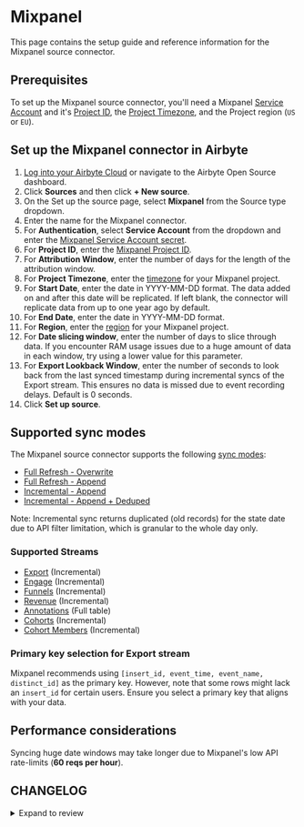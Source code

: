 # Mixpanel

This page contains the setup guide and reference information for the Mixpanel source connector.

## Prerequisites

To set up the Mixpanel source connector, you'll need a Mixpanel [Service Account](https://developer.mixpanel.com/reference/service-accounts) and it's [Project ID](https://help.mixpanel.com/hc/en-us/articles/115004490503-Project-Settings#project-id), the [Project Timezone](https://help.mixpanel.com/hc/en-us/articles/115004547203-Manage-Timezones-for-Projects-in-Mixpanel), and the Project region (`US` or `EU`).

## Set up the Mixpanel connector in Airbyte

1. [Log into your Airbyte Cloud](https://cloud.airbyte.com/workspaces) or navigate to the Airbyte Open Source dashboard.
2. Click **Sources** and then click **+ New source**.
3. On the Set up the source page, select **Mixpanel** from the Source type dropdown.
4. Enter the name for the Mixpanel connector.
5. For **Authentication**, select **Service Account** from the dropdown and enter the [Mixpanel Service Account secret](https://developer.mixpanel.com/reference/service-accounts).
6. For **Project ID**, enter the [Mixpanel Project ID](https://help.mixpanel.com/hc/en-us/articles/115004490503-Project-Settings#project-id).
7. For **Attribution Window**, enter the number of days for the length of the attribution window.
8. For **Project Timezone**, enter the [timezone](https://help.mixpanel.com/hc/en-us/articles/115004547203-Manage-Timezones-for-Projects-in-Mixpanel) for your Mixpanel project.
9. For **Start Date**, enter the date in YYYY-MM-DD format. The data added on and after this date will be replicated. If left blank, the connector will replicate data from up to one year ago by default.
10. For **End Date**, enter the date in YYYY-MM-DD format.
11. For **Region**, enter the [region](https://help.mixpanel.com/hc/en-us/articles/360039135652-Data-Residency-in-EU) for your Mixpanel project.
12. For **Date slicing window**, enter the number of days to slice through data. If you encounter RAM usage issues due to a huge amount of data in each window, try using a lower value for this parameter.
13. For **Export Lookback Window**, enter the number of seconds to look back from the last synced timestamp during incremental syncs of the Export stream. This ensures no data is missed due to event recording delays. Default is 0 seconds. 
14. Click **Set up source**.

## Supported sync modes

The Mixpanel source connector supports the following [sync modes](https://docs.airbyte.com/cloud/core-concepts#connection-sync-modes):

- [Full Refresh - Overwrite](https://docs.airbyte.com/understanding-airbyte/connections/full-refresh-overwrite/)
- [Full Refresh - Append](https://docs.airbyte.com/understanding-airbyte/connections/full-refresh-append)
- [Incremental - Append](https://docs.airbyte.com/understanding-airbyte/connections/incremental-append)
- [Incremental - Append + Deduped](https://docs.airbyte.com/understanding-airbyte/connections/incremental-append-deduped)

Note: Incremental sync returns duplicated \(old records\) for the state date due to API filter limitation, which is granular to the whole day only.

### Supported Streams

- [Export](https://developer.mixpanel.com/reference/raw-event-export) \(Incremental\)
- [Engage](https://developer.mixpanel.com/reference/engage-query) \(Incremental\)
- [Funnels](https://developer.mixpanel.com/reference/funnels-query) \(Incremental\)
- [Revenue](https://developer.mixpanel.com/reference/engage-query) \(Incremental\)
- [Annotations](https://developer.mixpanel.com/reference/overview-1) \(Full table\)
- [Cohorts](https://developer.mixpanel.com/reference/cohorts-list) \(Incremental\)
- [Cohort Members](https://developer.mixpanel.com/reference/engage-query) \(Incremental\)

### Primary key selection for Export stream

Mixpanel recommends using `[insert_id, event_time, event_name, distinct_id]` as the primary key. However, note that some rows might lack an `insert_id` for certain users. Ensure you select a primary key that aligns with your data.

## Performance considerations

Syncing huge date windows may take longer due to Mixpanel's low API rate-limits \(**60 reqs per hour**\).

## CHANGELOG

<details>
  <summary>Expand to review</summary>

| Version | Date       | Pull Request                                             | Subject                                                                                                                                                                                                                                                                                                                                                                                                                            |
|:--------|:-----------|:---------------------------------------------------------|:-----------------------------------------------------------------------------------------------------------------------------------------------------------------------------------------------------------------------------------------------------------------------------------------------------------------------------------------------------------------------------------------------------------------------------------|
| 3.5.0  | 2025-03-10 | [55224](https://github.com/airbytehq/airbyte/pull/55224) | Add Export Lookback Window |
| 3.4.21  | 2025-03-06 | [55224](https://github.com/airbytehq/airbyte/pull/55224) | Migrate streams to latest endpoint |
| 3.4.20 | 2025-03-01 | [54769](https://github.com/airbytehq/airbyte/pull/54769) | Update dependencies |
| 3.4.19 | 2025-02-22 | [54319](https://github.com/airbytehq/airbyte/pull/54319) | Update dependencies |
| 3.4.18 | 2025-02-15 | [53852](https://github.com/airbytehq/airbyte/pull/53852) | Update dependencies |
| 3.4.17 | 2025-02-01 | [52787](https://github.com/airbytehq/airbyte/pull/52787) | Update dependencies |
| 3.4.16 | 2025-01-25 | [52261](https://github.com/airbytehq/airbyte/pull/52261) | Update dependencies |
| 3.4.15 | 2025-01-11 | [51216](https://github.com/airbytehq/airbyte/pull/51216) | Update dependencies |
| 3.4.14 | 2025-01-04 | [50891](https://github.com/airbytehq/airbyte/pull/50891) | Update dependencies |
| 3.4.13 | 2024-12-28 | [50596](https://github.com/airbytehq/airbyte/pull/50596) | Update dependencies |
| 3.4.12 | 2024-12-21 | [50095](https://github.com/airbytehq/airbyte/pull/50095) | Update dependencies |
| 3.4.11 | 2024-12-14 | [49249](https://github.com/airbytehq/airbyte/pull/49249) | Starting with this version, the Docker image is now rootless. Please note that this and future versions will not be compatible with Airbyte versions earlier than 0.64 |
| 3.4.10 | 2024-12-12 | [48948](https://github.com/airbytehq/airbyte/pull/48948) | Update dependencies |
| 3.4.9 | 2024-11-04 | [47098](https://github.com/airbytehq/airbyte/pull/47098) | Update dependencies |
| 3.4.8 | 2024-10-12 | [46792](https://github.com/airbytehq/airbyte/pull/46792) | Update dependencies |
| 3.4.7 | 2024-10-05 | [46428](https://github.com/airbytehq/airbyte/pull/46428) | Update dependencies |
| 3.4.6 | 2024-09-28 | [45747](https://github.com/airbytehq/airbyte/pull/45747) | Update dependencies |
| 3.4.5 | 2024-09-14 | [45473](https://github.com/airbytehq/airbyte/pull/45473) | Update dependencies |
| 3.4.4 | 2024-09-07 | [45264](https://github.com/airbytehq/airbyte/pull/45264) | Update dependencies |
| 3.4.3 | 2024-08-31 | [45059](https://github.com/airbytehq/airbyte/pull/45059) | Update dependencies |
| 3.4.2 | 2024-08-24 | [44643](https://github.com/airbytehq/airbyte/pull/44643) | Update dependencies |
| 3.4.1 | 2024-08-17 | [44274](https://github.com/airbytehq/airbyte/pull/44274) | Update dependencies |
| 3.4.0 | 2024-07-16 | [41969](https://github.com/airbytehq/airbyte/pull/41969) | Update to v4 CDK |
| 3.3.3 | 2024-08-10 | [43575](https://github.com/airbytehq/airbyte/pull/43575) | Update dependencies |
| 3.3.2 | 2024-08-03 | [43182](https://github.com/airbytehq/airbyte/pull/43182) | Update dependencies |
| 3.3.1 | 2024-07-27 | [42391](https://github.com/airbytehq/airbyte/pull/42391) | Update dependencies |
| 3.3.0 | 2024-07-15 | [41754](https://github.com/airbytehq/airbyte/pull/41754) | Add engage page size to configuration |
| 3.2.4 | 2024-07-13 | [41754](https://github.com/airbytehq/airbyte/pull/41754) | Update dependencies |
| 3.2.3 | 2024-07-10 | [41420](https://github.com/airbytehq/airbyte/pull/41420) | Update dependencies |
| 3.2.2 | 2024-07-09 | [41289](https://github.com/airbytehq/airbyte/pull/41289) | Update dependencies |
| 3.2.1 | 2024-07-06 | [40806](https://github.com/airbytehq/airbyte/pull/40806) | Update dependencies |
| 3.2.0 | 2024-06-26 | [40607](https://github.com/airbytehq/airbyte/pull/40607) | Make engage stream really incremental |
| 3.1.5 | 2024-06-26 | [40549](https://github.com/airbytehq/airbyte/pull/40549) | Migrate off deprecated auth package |
| 3.1.4 | 2024-06-25 | [40376](https://github.com/airbytehq/airbyte/pull/40376) | Update dependencies |
| 3.1.3 | 2024-06-22 | [40138](https://github.com/airbytehq/airbyte/pull/40138) | Update dependencies |
| 3.1.2 | 2024-06-18 | [38710](https://github.com/airbytehq/airbyte/pull/38710) | Update authenticator CDK package |
| 3.1.1 | 2024-06-04 | [39006](https://github.com/airbytehq/airbyte/pull/39006) | [autopull] Upgrade base image to v1.2.1 |
| 3.1.0 | 2024-05-30 | [38757](https://github.com/airbytehq/airbyte/pull/38757) | change format for `start_date` and `end_date` from `date` to `date-time` |
| 3.0.0 | 2024-05-22 | [38066](https://github.com/airbytehq/airbyte/pull/38066) | Changed key to distinct_id, cohort_id and changed state to per-patition format for `CohortMembers` stream; fixed pagination for `Engage` stream; fixed incorrect client-side filtering for semi-incremental streams when data comes not in chronological order; semi-incremental `Cohorts`, `CohortMembers` and `Engage` streams with client-side filtering extract records since user provided or default (1 year old) start_date |
| 2.3.1 | 2024-05-20 | [38267](https://github.com/airbytehq/airbyte/pull/38267) | Replace AirbyteLogger with logging.Logger |
| 2.3.0 | 2024-04-12 | [36724](https://github.com/airbytehq/airbyte/pull/36724) | Connector migrated to low-code |
| 2.2.2 | 2024-04-19 | [36651](https://github.com/airbytehq/airbyte/pull/36651) | Updating to 0.80.0 CDK |
| 2.2.1 | 2024-04-12 | [36651](https://github.com/airbytehq/airbyte/pull/36651) | Schema descriptions |
| 2.2.0 | 2024-03-19 | [36267](https://github.com/airbytehq/airbyte/pull/36267) | Pin airbyte-cdk version to `^0` |
| 2.1.0 | 2024-02-13 | [35203](https://github.com/airbytehq/airbyte/pull/35203) | Update stream Funnels schema with custom_event_id and custom_event fields |
| 2.0.2 | 2024-02-12 | [35151](https://github.com/airbytehq/airbyte/pull/35151) | Manage dependencies with Poetry |
| 2.0.1 | 2024-01-11 | [34147](https://github.com/airbytehq/airbyte/pull/34147) | prepare for airbyte-lib |
| 2.0.0 | 2023-10-30 | [31955](https://github.com/airbytehq/airbyte/pull/31955) | Delete the default primary key for the Export stream |
| 1.0.1 | 2023-10-19 | [31599](https://github.com/airbytehq/airbyte/pull/31599) | Base image migration: remove Dockerfile and use the python-connector-base image |
| 1.0.0 | 2023-09-27 | [30025](https://github.com/airbytehq/airbyte/pull/30025) | Fix type of datetime field in engage stream; fix primary key for export stream. |
| 0.1.41 | 2023-09-26 | [30149](https://github.com/airbytehq/airbyte/pull/30149) | Change config schema; set checkpointing interval; add suggested streams; add casting datetime fields. |
| 0.1.40 | 2022-09-20 | [30090](https://github.com/airbytehq/airbyte/pull/30090) | Handle 400 error when the credentials become expired |
| 0.1.39 | 2023-09-15 | [30469](https://github.com/airbytehq/airbyte/pull/30469) | Add default primary key `distinct_id` to `Export` stream |
| 0.1.38 | 2023-08-31 | [30028](https://github.com/airbytehq/airbyte/pull/30028) | Handle gracefully project timezone mismatch |
| 0.1.37 | 2023-07-20 | [27932](https://github.com/airbytehq/airbyte/pull/27932) | Fix spec: change start/end date format to `date` |
| 0.1.36 | 2023-06-27 | [27752](https://github.com/airbytehq/airbyte/pull/27752) | Partially revert version 0.1.32; Use exponential backoff |
| 0.1.35 | 2023-06-12 | [27252](https://github.com/airbytehq/airbyte/pull/27252) | Add should_retry False for 402 error |
| 0.1.34 | 2023-05-15 | [21837](https://github.com/airbytehq/airbyte/pull/21837) | Add "insert_id" field to "export" stream schema |
| 0.1.33 | 2023-04-25 | [25543](https://github.com/airbytehq/airbyte/pull/25543) | Set should_retry for 104 error in stream export |
| 0.1.32 | 2023-04-11 | [25056](https://github.com/airbytehq/airbyte/pull/25056) | Set HttpAvailabilityStrategy, add exponential backoff, streams export and annotations add undeclared fields |
| 0.1.31 | 2023-02-13 | [22936](https://github.com/airbytehq/airbyte/pull/22936) | Specified date formatting in specification |
| 0.1.30 | 2023-01-27 | [22017](https://github.com/airbytehq/airbyte/pull/22017) | Set `AvailabilityStrategy` for streams explicitly to `None` |
| 0.1.29 | 2022-11-02 | [18846](https://github.com/airbytehq/airbyte/pull/18846) | For "export" stream make line parsing more robust |
| 0.1.28 | 2022-10-06 | [17699](https://github.com/airbytehq/airbyte/pull/17699) | Fix discover step issue cursor field None |
| 0.1.27 | 2022-09-29 | [17415](https://github.com/airbytehq/airbyte/pull/17415) | Disable stream "cohort_members" on discover if not access |
| 0.1.26 | 2022-09-28 | [17304](https://github.com/airbytehq/airbyte/pull/17304) | Migrate to per-stream states |
| 0.1.25 | 2022-09-27 | [17145](https://github.com/airbytehq/airbyte/pull/17145) | Disable streams "export", "engage" on discover if not access |
| 0.1.24 | 2022-09-26 | [16915](https://github.com/airbytehq/airbyte/pull/16915) | Added Service Accounts support |
| 0.1.23 | 2022-09-18 | [16843](https://github.com/airbytehq/airbyte/pull/16843) | Add stream=True for `export` stream |
| 0.1.22 | 2022-09-15 | [16770](https://github.com/airbytehq/airbyte/pull/16770) | Use "Retry-After" header for backoff |
| 0.1.21 | 2022-09-11 | [16191](https://github.com/airbytehq/airbyte/pull/16191) | Improved connector's input configuration validation |
| 0.1.20 | 2022-08-22 | [15091](https://github.com/airbytehq/airbyte/pull/15091) | Improve `export` stream cursor support |
| 0.1.19 | 2022-08-18 | [15739](https://github.com/airbytehq/airbyte/pull/15739) | Update `titile` and `description` for `Project Secret` field |
| 0.1.18 | 2022-07-21 | [14924](https://github.com/airbytehq/airbyte/pull/14924) | Remove `additionalProperties` field from schemas and specs |
| 0.1.17  | 2022-06-01 | [12801](https://github.com/airbytehq/airbyte/pull/13372) | Acceptance tests fix, fixing some bugs for beta release                                                                                                                                                                                                                                                                                                                                                                            |
| 0.1.16  | 2022-05-30 | [12801](https://github.com/airbytehq/airbyte/pull/12801) | Add end_date parameter                                                                                                                                                                                                                                                                                                                                                                                                             |
| 0.1.15  | 2022-05-04 | [12482](https://github.com/airbytehq/airbyte/pull/12482) | Update input configuration copy                                                                                                                                                                                                                                                                                                                                                                                                    |
| 0.1.14  | 2022-05-02 | [11501](https://github.com/airbytehq/airbyte/pull/11501) | Improve incremental sync method to streams                                                                                                                                                                                                                                                                                                                                                                                         |
| 0.1.13  | 2022-04-27 | [12335](https://github.com/airbytehq/airbyte/pull/12335) | Adding fixtures to mock time.sleep for connectors that explicitly sleep                                                                                                                                                                                                                                                                                                                                                            |
| 0.1.12  | 2022-03-31 | [11633](https://github.com/airbytehq/airbyte/pull/11633) | Increase unit test coverage                                                                                                                                                                                                                                                                                                                                                                                                        |
| 0.1.11  | 2022-04-04 | [11318](https://github.com/airbytehq/airbyte/pull/11318) | Change Response Reading                                                                                                                                                                                                                                                                                                                                                                                                            |
| 0.1.10  | 2022-03-31 | [11227](https://github.com/airbytehq/airbyte/pull/11227) | Fix cohort id always null in the cohort_members stream                                                                                                                                                                                                                                                                                                                                                                             |
| 0.1.9   | 2021-12-07 | [8429](https://github.com/airbytehq/airbyte/pull/8578)   | Updated titles and descriptions                                                                                                                                                                                                                                                                                                                                                                                                    |
| 0.1.7   | 2021-12-01 | [8381](https://github.com/airbytehq/airbyte/pull/8381)   | Increased performance for `discovery` stage during connector setup                                                                                                                                                                                                                                                                                                                                                                 |
| 0.1.6   | 2021-11-25 | [8256](https://github.com/airbytehq/airbyte/issues/8256) | Deleted `date_window_size` and fix schemas date type issue                                                                                                                                                                                                                                                                                                                                                                         |
| 0.1.5   | 2021-11-10 | [7451](https://github.com/airbytehq/airbyte/issues/7451) | Support `start_date` older than 1 year                                                                                                                                                                                                                                                                                                                                                                                             |
| 0.1.4   | 2021-11-08 | [7499](https://github.com/airbytehq/airbyte/pull/7499)   | Remove base-python dependencies                                                                                                                                                                                                                                                                                                                                                                                                    |
| 0.1.3   | 2021-10-30 | [7505](https://github.com/airbytehq/airbyte/issues/7505) | Guarantee that standard and custom mixpanel properties in the `Engage` stream are written as strings                                                                                                                                                                                                                                                                                                                               |
| 0.1.2   | 2021-11-02 | [7439](https://github.com/airbytehq/airbyte/issues/7439) | Added delay for all streams to match API limitation of requests rate                                                                                                                                                                                                                                                                                                                                                               |
| 0.1.1   | 2021-09-16 | [6075](https://github.com/airbytehq/airbyte/issues/6075) | Added option to select project region                                                                                                                                                                                                                                                                                                                                                                                              |
| 0.1.0   | 2021-07-06 | [3698](https://github.com/airbytehq/airbyte/issues/3698) | Created CDK native mixpanel connector                                                                                                                                                                                                                                                                                                                                                                                              |

</details>
